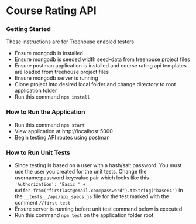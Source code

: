 # Course Rating API

### Getting Started

These instructions are for Treehouse enabled testers.

  * Ensure mongodb is installed
  * Ensure mongodb is seeded width seed-data from treehouse project files
  * Ensure postman application is installed and course rating api templates are loaded from treehouse project files
  * Ensure mongodb server is running
  * Clone project into desired local folder and change directory to root application folder
  * Run this command `npm install`

### How to Run the Application
  * Run this command `npm start`
  * View application at http://localhost:5000
  * Begin testing API routes using postman

### How to Run Unit Tests
  * Since testing is based on a user with a hash/salt password. You must use the user you created for the unit tests. Change the username:password key:value pair which looks like this `'Authorization': 'Basic ' + Buffer.from("firstlast@email.com:password").toString('base64')` in the `__tests__/api/api_specs.js` file for the test marked with the comment `//first test`
  * Ensure server is running before unit test command below is executed
  * Run this command `npm test` on the application folder root